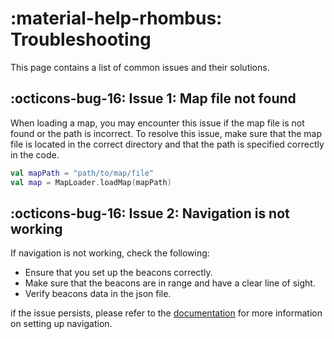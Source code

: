 # <span class="emoji"> :material-help-rhombus: </span> Troubleshooting
This page contains a list of common issues and their solutions.

## <span class="emoji"> :octicons-bug-16: </span> Issue 1: Map file not found
When loading a map,
you may encounter this issue if the map file is not found or the path is incorrect. 
To resolve this issue, make sure that the map file is located in the correct directory 
and that the path is specified correctly in the code.

```kotlin
val mapPath = "path/to/map/file"
val map = MapLoader.loadMap(mapPath)
```

## <span class="emoji"> :octicons-bug-16: </span> Issue 2: Navigation is not working
If navigation is not working, check the following:

- Ensure that you set up the beacons correctly.
- Make sure that the beacons are in range and have a clear line of sight.
- Verify beacons data in the json file.

if the issue persists, please refer to the [documentation](../features/navigation.md) for more information on setting up navigation.

